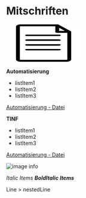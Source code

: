 
# Mitschriften
<img src="text70.svg" width="200" height="100">

**Automatisierung**
- listItem1
- listItem2
- listItem3

 [Automatisierung - Datei](/scripts/automatisierung.pdf)

**TINF**
- listItem1
- listItem2
- listItem3

 [Automatisierung - Datei](/scripts/automatisierung.pdf)

![image info](docimage.xcf)



*Italic Items*
***BoldItalic Items***

Line
    > nestedLine

